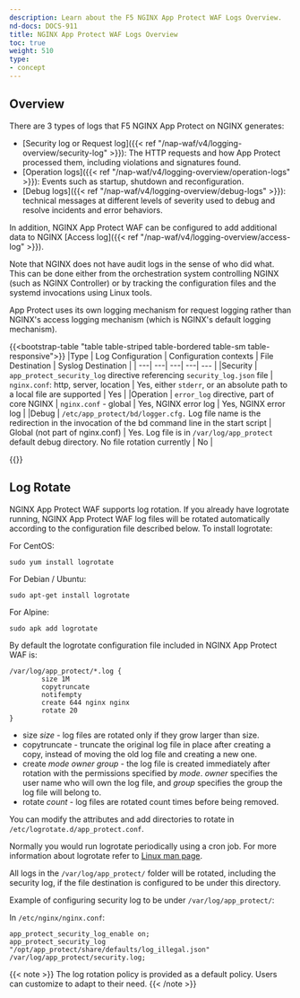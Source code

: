 ```yaml
---
description: Learn about the F5 NGINX App Protect WAF Logs Overview.
nd-docs: DOCS-911
title: NGINX App Protect WAF Logs Overview
toc: true
weight: 510
type:
- concept
---
```


## Overview

There are 3 types of logs that F5 NGINX App Protect on NGINX generates:
- [Security log or Request log]({{< ref "/nap-waf/v4/logging-overview/security-log" >}}): The HTTP requests and how App Protect processed them, including violations and signatures found.
- [Operation logs]({{< ref "/nap-waf/v4/logging-overview/operation-logs" >}}): Events such as startup, shutdown and reconfiguration.
- [Debug logs]({{< ref "/nap-waf/v4/logging-overview/debug-logs" >}}): technical messages at different levels of severity used to debug and resolve incidents and error behaviors.

In addition, NGINX App Protect WAF can be configured to add additional data to NGINX [Access log]({{< ref "/nap-waf/v4/logging-overview/access-log" >}}).

Note that NGINX does not have audit logs in the sense of who did what. This can be done either from the orchestration system controlling NGINX (such as NGINX Controller) or by tracking the configuration files and the systemd invocations using Linux tools.

App Protect uses its own logging mechanism for request logging rather than NGINX's access logging mechanism (which is NGINX's default logging mechanism).

{{<bootstrap-table "table table-striped table-bordered table-sm table-responsive">}}
|Type | Log Configuration | Configuration contexts | File Destination | Syslog Destination |
| ---| ---| ---| ---| --- |
|Security | `app_protect_security_log` directive referencing `security_log.json` file | `nginx.conf`: http, server, location | Yes, either `stderr`, or an absolute path to a local file are supported | Yes |
|Operation | `error_log` directive, part of core NGINX | `nginx.conf` - global | Yes, NGINX error log | Yes, NGINX error log |
|Debug | `/etc/app_protect/bd/logger.cfg.` Log file name is the redirection in the invocation of the bd command line in the start script | Global (not part of nginx.conf) | Yes. Log file is in `/var/log/app_protect` default debug directory.  No file rotation currently | No |

{{</bootstrap-table>}}

## Log Rotate

NGINX App Protect WAF supports log rotation.
If you already have logrotate running, NGINX App Protect WAF log files will be rotated automatically according to the configuration file described below.
To install logrotate:

For CentOS:

  ```shell
  sudo yum install logrotate
  ```

For Debian / Ubuntu:

  ```shell
  sudo apt-get install logrotate
  ```

For Alpine:

  ```shell
  sudo apk add logrotate
  ```

By default the logrotate configuration file included in NGINX App Protect WAF is:

```none
/var/log/app_protect/*.log {
        size 1M
        copytruncate
        notifempty
        create 644 nginx nginx
        rotate 20
}
```

- size _size_ - log files are rotated only if they grow larger than size.
- copytruncate - truncate the original log file in place after creating a copy, instead of moving the old log file and creating a new one.
- create _mode owner group_ - the log file is created immediately after rotation with the permissions specified by _mode_. _owner_ specifies the user name who will own the log file, and _group_ specifies the group the log file will belong to.
- rotate _count_ - log files are rotated count times before being removed.

You can modify the attributes and add directories to rotate in `/etc/logrotate.d/app_protect.conf`.

Normally you would run logrotate periodically using a cron job. For more information about logrotate refer to [Linux man page](https://linux.die.net/man/8/logrotate).

All logs in the `/var/log/app_protect/` folder will be rotated, including the security log, if the file destination is configured to be under this directory.

Example of configuring security log to be under `/var/log/app_protect/`:

In `/etc/nginx/nginx.conf`:

  ```none
  app_protect_security_log_enable on;
  app_protect_security_log "/opt/app_protect/share/defaults/log_illegal.json" /var/log/app_protect/security.log;
  ```

{{< note >}} The log rotation policy is provided as a default policy. Users can customize to adapt to their need. {{< /note >}}
